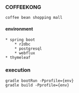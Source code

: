 ### COFFEEKONG
``` 
coffee bean shopping mall
```

#### environment
```
* spring boot 
    * r2dbc
    * postgresql
    * webflux
* thymeleaf    
```

### execution
```
gradle bootRun -Pprofile={env}
gradle build -Pprofile={env}

```